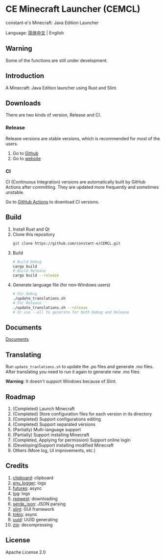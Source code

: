 # CE Minecraft Launcher (CEMCL)
constant-e's Minecraft: Java Edition Launcher

Language: [简体中文](README.md) | English

## Warning
Some of the functions are still under development.

## Introduction
A Minecraft: Java Edition launcher using Rust and Slint.

## Downloads
There are two kinds of version, Release and CI.

### Release
Release versions are stable versions, which is recommended for most of the users.
1. Go to [Github](https://github.com/constant-e/CEMCL/releases)
2. Go to [website](https://constant-e.github.io/CEMCL/en/download.html)

### CI
CI (Continuous Integration) versions are automatically built by GitHub Actions after committing. They are updated more frequently and sometimes unstable.

Go to [GitHub Actions](https://github.com/constant-e/CEMCL/actions) to download CI versions.

## Build
1. Install Rust and Qt
2. Clone this repository
   ```sh
   git clone https://github.com/constant-e/CEMCL.git
   ```
3. Build
   ```sh
   # Build Debug
   cargo build
   # Build Release
   cargo build --release
   ```
4. Generate language file (for non-Windows users)
   ```sh
   # For Debug
   ./update_translations.sh
   # For Release
   ./update_translations.sh --release
   # Or use --all to generate for both Debug and Release
   ```

## Documents
[Documents](https://constant-e.github.io/CEMCL/en/docs)

## Translating
Run `update_tranlations.sh` to update the .po files and generate .mo files. After translating you need to run it again to generate new .mo files.

**Warning**: It doesn't support Windows because of Slint.

## Roadmap
1. (Completed) Launch Minecraft
2. (Completed) Store configuration files for each version in its directory
3. (Completed) Support configurations editing
4. (Completed) Support separated versions
5. (Partially) Multi-language support
6. (Partially) Support installing Minecraft
7. (Completed, Applying for permission) Support online login
8. (Developing)Support installing modified Minecraft
9. Others (More log, UI improvements, etc.)

## Credits
1. [clipboard](https://crates.io/crates/clipboard): clipboard
2. [env_logger](https://crates.io/crates/env_logger): logs
3. [futures](https://crates.io/crates/futures): async
4. [log](https://crates.io/crates/log): logs
5. [reqwest](https://crates.io/crates/reqwest): downloading
6. [serde_json](https://crates.io/crates/serde_json): JSON parsing
7. [slint](https://crates.io/crates/slint): GUI framework
8. [tokio](https://crates.io/crates/tokio): async
9. [uuid](https://crates.io/crates/uuid): UUID generating
10. [zip](https://crates.io/crates/zip): decompressing

## License
Apache License 2.0
